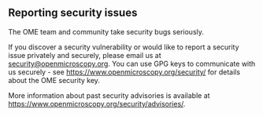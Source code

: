 ## Reporting security issues

The OME team and community take security bugs seriously.

If you discover a security vulnerability or would like to report a security issue privately and securely, please email us at security@openmicroscopy.org. You can use GPG keys to communicate with us securely - see
https://www.openmicroscopy.org/security/ for details about the OME security key.

More information about past security advisories is available at https://www.openmicroscopy.org/security/advisories/.
